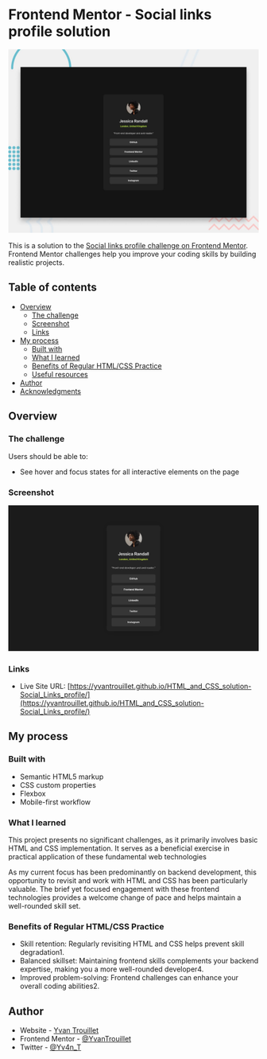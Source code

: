# Frontend Mentor - Social links profile solution

![Design preview for the Social links profile coding challenge](./preview.jpg)

This is a solution to the [Social links profile challenge on Frontend Mentor](https://www.frontendmentor.io/challenges/social-links-profile-UG32l9m6dQ). Frontend Mentor challenges help you improve your coding skills by building realistic projects.

## Table of contents

- [Overview](#overview)
  - [The challenge](#the-challenge)
  - [Screenshot](#screenshot)
  - [Links](#links)
- [My process](#my-process)
  - [Built with](#built-with)
  - [What I learned](#what-i-learned)
  - [Benefits of Regular HTML/CSS Practice](#Benefits_of_Regular_HTML/CSS_Practice)
  - [Useful resources](#useful-resources)
- [Author](#author)
- [Acknowledgments](#acknowledgments)

## Overview

### The challenge

Users should be able to:

- See hover and focus states for all interactive elements on the page

### Screenshot

![](./screenshot.jpg)

### Links

- Live Site URL: [https://yvantrouillet.github.io/HTML_and_CSS_solution-Social_Links_profile/](https://yvantrouillet.github.io/HTML_and_CSS_solution-Social_Links_profile/)

## My process

### Built with

- Semantic HTML5 markup
- CSS custom properties
- Flexbox
- Mobile-first workflow

### What I learned

This project presents no significant challenges, as it primarily involves basic HTML and CSS implementation. It serves as a beneficial exercise in practical application of these fundamental web technologies

As my current focus has been predominantly on backend development, this opportunity to revisit and work with HTML and CSS has been particularly valuable. The brief yet focused engagement with these frontend technologies provides a welcome change of pace and helps maintain a well-rounded skill set.

### Benefits of Regular HTML/CSS Practice

- Skill retention: Regularly revisiting HTML and CSS helps prevent skill degradation1.
- Balanced skillset: Maintaining frontend skills complements your backend expertise, making you a more well-rounded developer4.
- Improved problem-solving: Frontend challenges can enhance your overall coding abilities2.

## Author

- Website - [Yvan Trouillet](https://yvantrouillet.github.io/)
- Frontend Mentor - [@YvanTrouillet](https://www.frontendmentor.io/profile/YvanTrouillet)
- Twitter - [@Yv4n_T](https://x.com/Yv4n_T)
